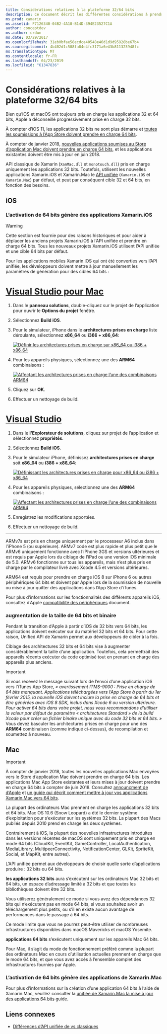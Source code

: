 ```yaml
---
title: Considérations relatives à la plateforme 32/64 bits
description: Ce document décrit les différentes considérations à prendre en compte lors du ciblage d’architectures 32 bits et 64 bits pour une application Xamarin.iOS ou Xamarin.Mac.
ms.prod: xamarin
ms.assetid: F7126340-04B2-4A10-B14D-394E23527C1A
author: conceptdev
ms.author: crdun
ms.date: 03/29/2017
ms.openlocfilehash: 31eb0bfae58ecdca40548e46d1d9d95828be67b4
ms.sourcegitcommit: 4b402d1c508fa84e4fc3171a6e43b811323948fc
ms.translationtype: MT
ms.contentlocale: fr-FR
ms.lasthandoff: 04/23/2019
ms.locfileid: "61347836"
---
```

# <a name="3264-bit-platform-considerations"></a>Considérations relatives à la plateforme 32/64 bits

Bien qu’iOS et macOS ont toujours pris en charge les applications 32 et 64 bits, Apple a déconseillé progressivement prise en charge 32 bits.

À compter d’iOS 11, les applications 32 bits ne sont plus démarre et [toutes les soumissions à l’App Store doivent prendre en charge 64 bits](https://developer.apple.com/news/?id=06282017b).

À compter de janvier 2018, [nouvelles applications soumises au Store d’application Mac doivent prendre en charge 64 bits](https://developer.apple.com/news/?id=06282017a), et les applications existantes doivent être mis à jour en juin 2018.

API classique de Xamarin (`XamMac.dll` et `monotouch.dll`) pris en charge uniquement les applications 32 bits. Toutefois, utilisent les nouvelles applications Xamarin.iOS et Xamarin.Mac le [API unifiée](~/cross-platform/macios/unified/index.md) (`Xamarin.iOS` et `Xamarin.Mac`) par défaut, et peut par conséquent cible 32 et 64 bits, en fonction des besoins.

## <a name="ios"></a>iOS

<a name="enable-64" />

### <a name="enabling-64-bit-builds-of-xamarinios-apps"></a>L’activation de 64 bits génère des applications Xamarin.iOS

> [!WARNING]
> Cette section est fournie pour des raisons historiques et pour aider à déplacer les anciens projets Xamarin.iOS à l’API unifiée et prendre en charge 64 bits. Tous les nouveaux projets Xamarin.iOS utilisent l’API unifiée et une cible 64 bits par défaut.

Pour les applications mobiles Xamarin.iOS qui ont été converties vers l’API unifiée, les développeurs doivent mettre à jour manuellement les paramètres de génération pour des cibles 64 bits :

# <a name="visual-studio-for-mactabmacos"></a>[Visual Studio pour Mac](#tab/macos)

1. Dans le **panneau solutions**, double-cliquez sur le projet de l’application pour ouvrir le **Options du projet** fenêtre.
2. Sélectionnez **Build iOS**.
3. Pour le simulateur, iPhone dans le **architectures prises en charge** liste déroulante, sélectionnez **x86\_64** ou **i386 + x86\_64**:

   [![Définir les architectures prises en charge sur x86\_64 ou i386 + x86\_64](Images/Image01.png "Setting Supported architectures to x86\_64 or i386 + x86\_64")](Images/Image01-large.png#lightbox) 

4. Pour les appareils physiques, sélectionnez une des **ARM64** combinaisons :

   [![Affectant les architectures prises en charge l’une des combinaisons ARM64](Images/Image02.png "paramètre pris en charge les architectures à une des combinaisons ARM64")](Images/Image02-large.png#lightbox)

5. Cliquez sur **OK**.
6. Effectuer un nettoyage de build.

# <a name="visual-studiotabwindows"></a>[Visual Studio](#tab/windows)

1. Dans le **l’Explorateur de solutions**, cliquez sur projet de l’application et sélectionnez **propriétés**.
2. Sélectionnez **Build iOS**.
3. Pour le simulateur iPhone, définissez **architectures prises en charge** soit **x86\_64** ou **i386 + x86\_64**: 

   [![Définissant les architectures prises en charge pour x86_64 ou i386 + x86\_64](Images/VS02.png "Setting Supported architectures to x86_64 or i386 + x86\_64")](Images/VS02-large.png#lightbox)

4. Pour les appareils physiques, sélectionnez une des **ARM64** combinaisons :
    
   [![Affectant les architectures prises en charge l’une des combinaisons ARM64](Images/VS01.png "paramètre pris en charge les architectures à une des combinaisons ARM64")](Images/VS01-large.png#lightbox)

5. Enregistrez les modifications apportées.
6. Effectuer un nettoyage de build.

-----

ARMv7s est pris en charge uniquement par le processeur A6 inclus dans l’iPhone 5 (ou supérieure). ARMv7 code est plus rapide et plus petit que le ARMv6 uniquement fonctionne avec l’iPhone 3GS et versions ultérieures et est requis par Apple lors du ciblage de l’iPad ou une version iOS minimale de 5.0. ARMv6 fonctionne sur tous les appareils, mais n’est plus pris en charge par le compilateur livré avec Xcode 4.5 et versions ultérieures. 

ARM64 est requis pour prendre en charge iOS 8 sur iPhone 6 ou autres périphériques 64 bits et doivent par Apple lors de la soumission de nouvelle ou mise à jour quitter des applications dans l’App Store d’iTunes.

Pour plus d’informations sur les fonctionnalités des différents appareils iOS, consultez d’Apple [compatibilité des périphériques](https://developer.apple.com/library/content/documentation/DeviceInformation/Reference/iOSDeviceCompatibility/DeviceCompatibilityMatrix/DeviceCompatibilityMatrix.html) document.

### <a name="64-bit-and-binary-size-increases"></a>augmentation de la taille de 64 bits et binaire

Pendant la transition d’Apple à partir d’iOS de 32 bits vers 64 bits, les applications doivent exécuter sur du matériel 32 bits et 64 bits. Pour cette raison, Unified API de Xamarin permet aux développeurs de cibler à la fois.

Ciblage des architectures 32 bits et 64 bits vise à augmenter considérablement la taille d’une application. Toutefois, cela permettrait des appareils récents exécuter du code optimisé tout en prenant en charge des appareils plus anciens.

> [!IMPORTANT]
> Si vous recevez le message suivant lors de l’envoi d’une application iOS vers l’iTunes App Store, _« avertissement ITMS-9000 : Prise en charge de 64 bits manquant. Applications téléchargées vers l’App Store à partir du 1er février 2015, la nouvelle iOS doivent inclure la prise en charge de 64 bits et être générées avec iOS 8 SDK, inclus dans Xcode 6 ou version ultérieure. Pour activer 64 bits dans votre projet, nous vous recommandons d’utiliser la valeur par défaut de paramètre « architectures Standard » de la build Xcode pour créer un fichier binaire unique avec du code 32 bits et 64 bits. »_ Vous devez basculer les architectures prises en charge pour une des **ARM64** combinaison (comme indiqué ci-dessus), de recompilation et soumettez à nouveau.

## <a name="mac"></a>Mac

> [!IMPORTANT]
> À compter de janvier 2018, toutes les nouvelles applications Mac envoyées vers le Store d’application Mac doivent prendre en charge 64 bits. Les applications Mac App Store existantes et leurs mises à jour doivent prendre en charge 64 bits à compter de juin 2018. Consultez [announcment de d’Apple](https://developer.apple.com/news/?id=06282017a) et [un guide qui décrit comment mettre à jour vos applications Xamarin.Mac vers 64 bits](~/cross-platform/macios/32-and-64/mac-64-bit.md).

La plupart des ordinateurs Mac prennent en charge les applications 32 bits et 64 bits.   Mac OS 10.6 (Snow Leopard) a été le dernier système d’exploitation pour s’exécuter sur les systèmes 32 bits.   La plupart des Macs publiés depuis 2010 prend en charge les deux systèmes.

Contrairement à iOS, la plupart des nouvelles infrastructures introduites dans les versions récentes de macOS sont uniquement pris en charge en mode 64 bits (CloudKit, EventKit, GameController, LocalAuthentication, MediaLibrary, MultipeerConnectivity, NotificationCenter, GLKit, SpriteKit, Social, et MapKit, entre autres).

L’API unifiée permet aux développeurs de choisir quelle sorte d’applications produire : 32 bits ou 64 bits.

**les applications 32 bits** aura s’exécutent sur les ordinateurs Mac 32 bits et 64 bits, un espace d’adressage limité à 32 bits et que toutes les bibliothèques doivent être 32 bits.

Vous utiliserez généralement ce mode si vous avez des dépendances 32 bits qui n’exécutent pas en mode 64 bits, si vous souhaitez avoir un téléchargement plus petits, ou s’il en existe aucun avantage de performances dans le passage à 64 bits.

Ce mode limite que vous ne pourrez peut-être utiliser de nombreuses infrastructures disponibles dans macOS Mavericks et macOS Yosemite.

**applications 64 bits** s’exécutent uniquement sur les appareils Mac 64 bits.

Pour Mac, il s’agit du mode de fonctionnement préféré comme la plupart des ordinateurs Mac en cours d’utilisation actuelles prennent en charge que le mode 64 bits, et que vous avez accès à l’ensemble complet des infrastructures fournies par Apple.

### <a name="enabling-64-bit-builds-of-xamarinmac-apps"></a>L’activation de 64 bits génère des applications de Xamarin.Mac

Pour plus d’informations sur la création d’une application 64 bits à l’aide de Xamarin.Mac, veuillez consulter la [unifiée de Xamarin.Mac la mise à jour des applications 64 bits](~/cross-platform/macios/32-and-64/mac-64-bit.md) guide.

## <a name="related-links"></a>Liens connexes

- [Différences d’API unifiée de vs classiques](https://developer.xamarin.com/releases/ios/api_changes/classic-vs-unified-8.6.0/)
